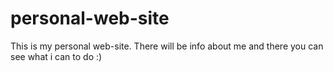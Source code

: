 # personal-web-site
This is my personal web-site. There will be info about me and there you can see what i can to do :)
